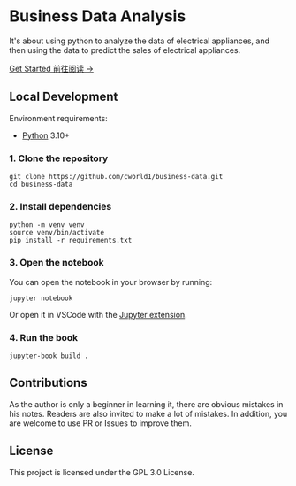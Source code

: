 # Business Data Analysis

It's about using python to analyze the data of electrical appliances, and then using the data to predict the sales of electrical appliances.

[Get Started 前往阅读 →](./main.ipynb)

## Local Development

Environment requirements:

- [Python](https://www.python.org/) 3.10+

### 1. Clone the repository

```shell
git clone https://github.com/cworld1/business-data.git
cd business-data
```

### 2. Install dependencies

```shell
python -m venv venv
source venv/bin/activate
pip install -r requirements.txt
```

### 3. Open the notebook

You can open the notebook in your browser by running:

```shell
jupyter notebook
```

Or open it in VSCode with the [Jupyter extension](https://marketplace.visualstudio.com/items?itemName=ms-toolsai.jupyter).

### 4. Run the book

```shell
jupyter-book build .
```

## Contributions

As the author is only a beginner in learning it, there are obvious mistakes in his notes. Readers are also invited to make a lot of mistakes. In addition, you are welcome to use PR or Issues to improve them.

## License

This project is licensed under the GPL 3.0 License.
